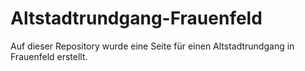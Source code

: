 # Altstadtrundgang-Frauenfeld

Auf dieser Repository wurde eine Seite für einen Altstadtrundgang in Frauenfeld erstellt.

